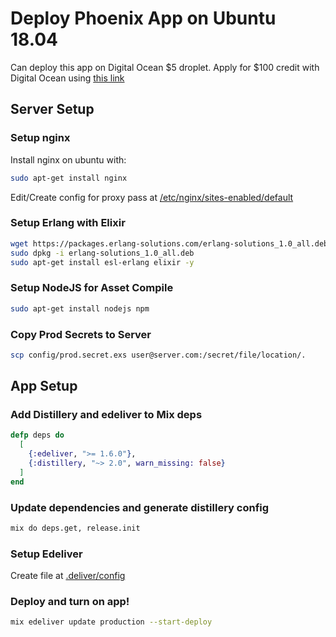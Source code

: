 # Deploy Phoenix App on Ubuntu 18.04

Can deploy this app on Digital Ocean \$5 droplet. Apply for \$100 credit with Digital Ocean using [this link](https://m.do.co/c/b880985e5d50)

## Server Setup

### Setup nginx

Install nginx on ubuntu with:
```bash
sudo apt-get install nginx
```

Edit/Create config for proxy pass at [/etc/nginx/sites-enabled/default](https://gist.github.com/HangingClowns/f247ec4dadfa1af18ab0b59cfcaad5e8#file-default)


### Setup Erlang with Elixir
```bash
wget https://packages.erlang-solutions.com/erlang-solutions_1.0_all.deb
sudo dpkg -i erlang-solutions_1.0_all.deb
sudo apt-get install esl-erlang elixir -y
```

### Setup NodeJS for Asset Compile
```bash
sudo apt-get install nodejs npm
```

### Copy Prod Secrets to Server

```bash
scp config/prod.secret.exs user@server.com:/secret/file/location/.
```

## App Setup

### Add Distillery and edeliver to Mix deps
```elixir
defp deps do
  [
    {:edeliver, ">= 1.6.0"},
    {:distillery, "~> 2.0", warn_missing: false}
  ]
end
```

### Update dependencies and generate distillery config
```bash
mix do deps.get, release.init
```

### Setup Edeliver

Create file at [.deliver/config](https://gist.github.com/HangingClowns/f247ec4dadfa1af18ab0b59cfcaad5e8#file-config)

### Deploy and turn on app!

```bash
mix edeliver update production --start-deploy
```